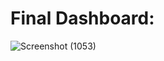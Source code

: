 # Final Dashboard:
![Screenshot (1053)](https://github.com/elmagry123/Employee-Report/assets/124198691/8c641d32-c398-466a-b8e6-2ec5de34e794)
